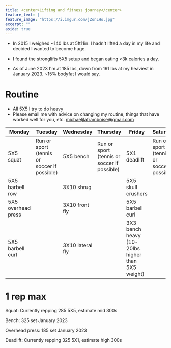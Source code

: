 ```yaml
---
title: <center>Lifting and fitness journey</center>
feature_text: |
feature_image: "https://i.imgur.com/jZonLHo.jpg"
excerpt: ""
aside: true
---
```




- In 2015 I weighed ~140 lbs at 5ft11in. I hadn't lifted a day in my life and decided I wanted to become huge. 

- I found the stronglifts 5X5 setup and began eating >3k calories a day. 

- As of June 2023 I'm at 185 lbs, down from 191 lbs at my heaviest in January 2023. ~15% bodyfat I would say. 

# Routine
- All 5X5 I try to do heavy
- Please email me with advice on changing my routine, things that have worked well for you, etc. michaeljlaframboise@gmail.com


| Monday | Tuesday | Wednesday |  Thursday | Friday | Saturday | Sunday |
|--------|---------|-----------|----------|--------|----------|--------|
| 5X5 squat | Run or sport (tennis or soccer if possible) | 5X5 bench | Run or sport (tennis or soccer if possible) | 5X1 deadlift | Run or sport (tennis or soccer if possible) | Praise the lord |
| 5X5 barbell row | | 3X10 shrug | | 5X5 skull crushers | | |
| 5X5 overhead press | | 3X10 front fly | | 5X5 barbell curl | | |
| 5X5 barbell curl | | 3X10 lateral fly | | 3X3 bench heavy (10-20lbs higher than 5X5 weight) | | |


# 1 rep max

Squat:  Currently repping 285 5X5, estimate mid 300s

Bench: 325 set January 2023

Overhead press: 185 set January 2023

Deadlift: Currently repping 325 5X1, estimate high 300s


